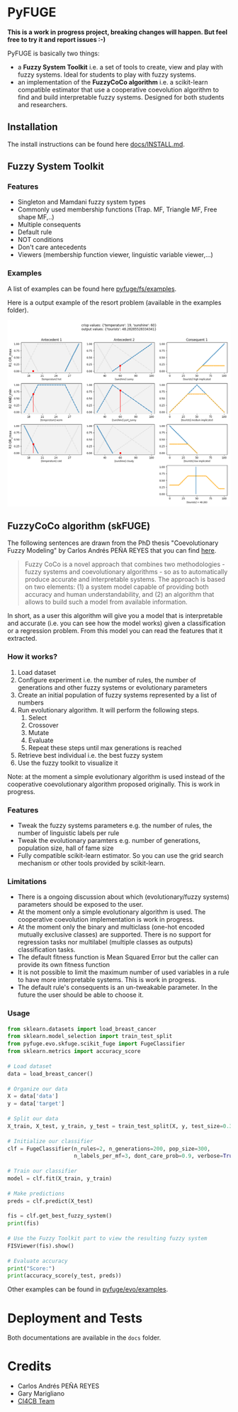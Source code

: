 # PyFUGE

**This is a work in progress project, breaking changes will happen. But feel free to try it and report issues :-)**

PyFUGE is basically two things:
* a **Fuzzy System Toolkit** i.e. a set of tools to create, view and play with fuzzy systems. Ideal for students to play with fuzzy systems.
* an implementation of the **FuzzyCoCo algorithm** i.e. a scikit-learn compatible estimator that use a cooperative coevolution algorithm to find and build interpretable fuzzy systems. Designed for both students and researchers.

## Installation

The install instructions can be found here [docs/INSTALL.md](docs/INSTALL.md).

## Fuzzy System Toolkit

### Features

* Singleton and Mamdani fuzzy system types
* Commonly used membership functions (Trap. MF, Triangle MF, Free shape MF,..)
* Multiple consequents
* Default rule
* NOT conditions
* Don't care antecedents
* Viewers (membership function viewer, linguistic variable viewer,...)

### Examples

A list of examples can be found here [pyfuge/fs/examples](pyfuge/fs/examples).

Here is a output example of the resort problem (available in the examples folder).

![](assets/img/1.png)

## FuzzyCoCo algorithm (skFUGE)

The following sentences are drawn from the PhD thesis "Coevolutionary Fuzzy Modeling" by Carlos Andrés PEÑA REYES that you can find [here](https://infoscience.epfl.ch/record/33110?ln=en).

>Fuzzy CoCo is a novel approach that combines two methodologies - fuzzy systems and coevolutionary algorithms - so as to automatically produce accurate and interpretable systems. The approach is based on two elements: (1) a system model capable of providing both accuracy and human understandability, and (2) an algorithm that allows to build such a model from available information.

In short, as a user this algorithm will give you a model that is interpretable and accurate (i.e. you can see how the model works) given a classification or a regression problem. From this model you can read the features that it extracted.

### How it works?

1. Load dataset
2. Configure experiment i.e. the number of rules, the number of generations and other fuzzy systems or evolutionary parameters
3. Create an initial population of fuzzy systems represented by a list of numbers
4. Run evolutionary algorithm. It will perform the following steps.
    1. Select
    2. Crossover
    3. Mutate
    4. Evaluate
    5. Repeat these steps until max generations is reached
5. Retrieve best individual i.e. the best fuzzy system
6. Use the fuzzy toolkit to visualize it

Note: at the moment a simple evolutionary algorithm is used instead of the cooperative coevolutionary algorithm proposed originally. This is work in progress.

### Features

* Tweak the fuzzy systems parameters e.g. the number of rules, the number of linguistic labels per rule
* Tweak the evolutionary paramters e.g. number of generations, population size, hall of fame size
* Fully compatible scikit-learn estimator. So you can use the grid search mechanism or other tools provided by scikit-learn.

### Limitations

* There is a ongoing discussion about which (evolutionary/fuzzy systems) parameters should be exposed to the user.
* At the moment only a simple evolutionary algorithm is used. The cooperative coevolution implementation is work in progress.
* At the moment only the binary and multiclass (one-hot encoded mutually exclusive classes) are supported. There is no support for regression tasks nor multilabel (multiple classes as outputs) classification tasks.
* The default fitness function is Mean Squared Error but the caller can provide its own fitness function
* It is not possible to limit the maximum number of used variables in a rule to have more interpretable systems. This is work in progress.
* The default rule's consequents is an un-tweakable parameter. In the future the user should be able to choose it.

### Usage

```python
from sklearn.datasets import load_breast_cancer
from sklearn.model_selection import train_test_split
from pyfuge.evo.skfuge.scikit_fuge import FugeClassifier
from sklearn.metrics import accuracy_score

# Load dataset
data = load_breast_cancer()

# Organize our data
X = data['data']
y = data['target']

# Split our data
X_train, X_test, y_train, y_test = train_test_split(X, y, test_size=0.33)

# Initialize our classifier
clf = FugeClassifier(n_rules=2, n_generations=200, pop_size=300,
                     n_labels_per_mf=3, dont_care_prob=0.9, verbose=True)

# Train our classifier
model = clf.fit(X_train, y_train)

# Make predictions
preds = clf.predict(X_test)

fis = clf.get_best_fuzzy_system()
print(fis)

# Use the Fuzzy Toolkit part to view the resulting fuzzy system
FISViewer(fis).show()

# Evaluate accuracy
print("Score:")
print(accuracy_score(y_test, preds))
```

Other examples can be found in [pyfuge/evo/examples](pyfuge/evo/examples).

# Deployment and Tests

Both documentations are available in the `docs` folder.


# Credits

* Carlos Andrés PEÑA REYES
* Gary Marigliano
* [CI4CB Team](http://iict-space.heig-vd.ch/cpn/)
